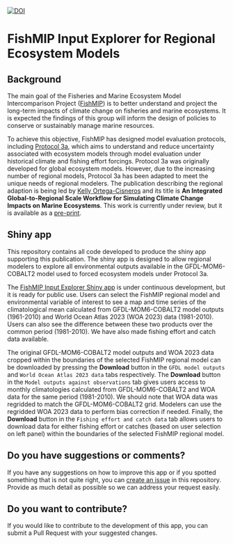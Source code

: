 [![DOI](https://zenodo.org/badge/DOI/10.5281/zenodo.14226833.svg)](https://doi.org/10.5281/zenodo.14226833)


# FishMIP Input Explorer for Regional Ecosystem Models

## Background
The main goal of the Fisheries and Marine Ecosystem Model Intercomparison Project ([FishMIP](https://fishmip.org/)) is to better understand and project the long-term impacts of climate change on fisheries and marine ecosystems. It is expected the findings of this group will inform the design of policies to conserve or sustainably manage marine resources.  
  
To achieve this objective, FishMIP has designed model evaluation protocols, including [Protocol 3a](https://github.com/Fish-MIP/FishMIP2.0_TrackA_ISIMIP3a), which aims to understand and reduce uncertainty associated with ecosystem models through model evaluation under historical climate and fishing effort forcings. Protocol 3a was originally developed for global ecosystem models. However, due to the increasing number of regional models, Protocol 3a has been adapted to meet the unique needs of regional modelers. The publication describing the regional adaption is being led by [Kelly Ortega-Cisneros](https://orcid.org/0000-0003-2511-5448) and its title is **An Integrated Global-to-Regional Scale Workflow for Simulating Climate Change Impacts on Marine Ecosystems**. This work is currently under review, but it is available as a [pre-print](http://dx.doi.org/10.22541/essoar.171587234.44707846/v1).  


## Shiny app
This repository contains all code developed to produce the shiny app supporting this publication. The shiny app is designed to allow regional modelers to explore all environmental outputs available in the GFDL-MOM6-COBALT2 model used to forced ecosystem models under Protocol 3a. 

The [FishMIP Input Explorer Shiny app](https://rstudio.global-ecosystem-model.cloud.edu.au/shiny/FishMIP_Input_Explorer/) is under continuous development, but it is ready for public use. Users can select the FishMIP regional model and environmental variable of interest to see a map and time series of the climatological mean calculated from GFDL-MOM6-COBALT2 model outputs (1961-2010) and World Ocean Atlas 2023 (WOA 2023) data (1981-2010). Users can also see the difference between these two products over the common period (1981-2010). We have also made fishing effort and catch data available.  
  
The original GFDL-MOM6-COBALT2 model outputs and WOA 2023 data cropped within the boundaries of the selected FishMIP regional model can be downloaded by pressing the **Download** button in the `GFDL model outputs` and `World Ocean Atlas 2023 data` tabs respectively. The **Download** button in the `Model outputs against observations` tab gives users access to monthly climatologies calculated from GFDL-MOM6-COBALT2 and WOA data for the same period (1981-2010). We should note that WOA data was regridded to match the GFDL-MOM6-COBALT2 grid. Modelers can use the regridded WOA 2023 data to perform bias correction if needed. Finally, the **Download** button in the `Fishing effort and catch data` tab allows users to download data for either fishing effort or catches (based on user selection on left panel) within the boundaries of the selected FishMIP regional model.  
  
## Do you have suggestions or comments?
If you have any suggestions on how to improve this app or if you spotted something that is not quite right, you can [create an issue](https://github.com/Fish-MIP/FishMIP_Input_Explorer/issues) in this repository. Provide as much detail as possible so we can address your request easily.  
  
## Do you want to contribute?
If you would like to contribute to the development of this app, you can submit a Pull Request with your suggested changes. 